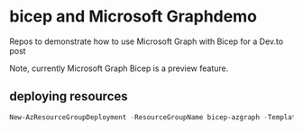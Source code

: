 # bicep and Microsoft Graphdemo

Repos to demonstrate how to use Microsoft Graph with Bicep for a Dev.to post

Note, currently Microsoft Graph Bicep is a preview feature.

## deploying resources 

```powershell
New-AzResourceGroupDeployment -ResourceGroupName bicep-azgraph -TemplateFile ./Bicep/main.bicep
```

